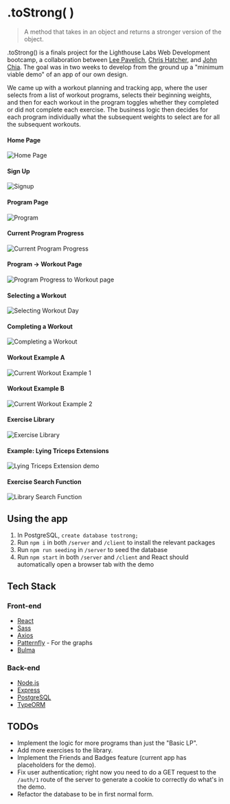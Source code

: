 # .toStrong( )

> A method that takes in an object and returns a stronger version of the object.

.toStrong() is a finals project for the Lighthouse Labs Web Development bootcamp, a collaboration between [Lee Pavelich](https://github.com/leepavelich/), [Chris Hatcher](https://github.com/chatcher20), and [John Chia](https://github.com/fluffyjohnny). The goal was in two weeks to develop from the ground up a "minimum viable demo" of an app of our own design.

We came up with a workout planning and tracking app, where the user selects from a list of workout programs, selects their beginning weights, and then for each workout in the program toggles whether they completed or did not complete each exercise. The business logic then decides for each program individually what the subsequent weights to select are for all the subsequent workouts.






#### Home Page
![Home Page](https://github.com/leepavelich/toStrong/blob/main/docs/screenshots/homepage.png)

#### Sign Up
![Signup](https://github.com/leepavelich/toStrong/blob/main/docs/gifs/signup_gif.gif)

#### Program Page
![Program](https://github.com/leepavelich/toStrong/blob/main/docs/screenshots/program.png)

#### Current Program Progress
![Current Program Progress](https://github.com/leepavelich/toStrong/blob/main/docs/screenshots/current_program_progress.png)

#### Program -> Workout Page
![Program Progress to Workout page](https://github.com/leepavelich/toStrong/blob/main/docs/gifs/program_progress_to_workout_gif.gif)

#### Selecting a Workout
![Selecting Workout Day](https://github.com/leepavelich/toStrong/blob/main/docs/gifs/selecting_workout_day_gif.gif)

#### Completing a Workout
![Completing a Workout](https://github.com/leepavelich/toStrong/blob/main/docs/gifs/workout_gif.gif)

#### Workout Example A
![Current Workout Example 1](https://github.com/leepavelich/toStrong/blob/main/docs/screenshots/current_workout_1.png)

#### Workout Example B
![Current Workout Example 2](https://github.com/leepavelich/toStrong/blob/main/docs/screenshots/current_workout_2.png)

#### Exercise Library
![Exercise Library](https://github.com/leepavelich/toStrong/blob/main/docs/gifs/library_example_gif.gif)

#### Example: Lying Triceps Extensions
![Lying Triceps Extension demo](https://github.com/leepavelich/toStrong/blob/main/docs/gifs/LTE_vid_library_gif.gif)

#### Exercise Search Function
![Library Search Function](https://github.com/leepavelich/toStrong/blob/main/docs/gifs/search_func_library_gif.gif)



## Using the app

1. In PostgreSQL, `create database tostrong;`
2. Run `npm i` in both `/server` and `/client` to install the relevant packages
3. Run `npm run seeding` in `/server` to seed the database
4. Run `npm start` in both `/server` and `/client` and React should automatically open a browser tab with the demo

## Tech Stack

### Front-end

- [React](https://reactjs.org/)
- [Sass](https://sass-lang.com/)
- [Axios](https://axios-http.com/docs/intro)
- [Patternfly](https://www.patternfly.org/v4/) - For the graphs
- [Bulma](https://bulma.io/)

### Back-end

- [Node.js](https://nodejs.org/en/)
- [Express](https://expressjs.com/)
- [PostgreSQL](https://www.postgresql.org/)
- [TypeORM](https://typeorm.io/)


## TODOs

- Implement the logic for more programs than just the "Basic LP".
- Add more exercises to the library.
- Implement the Friends and Badges feature (current app has placeholders for the demo).
- Fix user authentication; right now you need to do a GET request to the `/auth/1` route of the server to generate a cookie to correctly do what's in the demo.
- Refactor the database to be in first normal form.